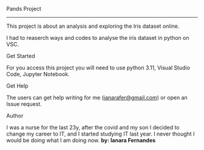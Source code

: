 Pands Project
***

This project is about an analysis and exploring the Iris dataset online.  

I had to reaserch ways and codes to analyse the iris dataset in python on VSC.


Get Started 

For you access this project you will need to use python 3.11, Visual Studio Code, Jupyter Notebook. 

  

Get Help 

The users can get help writing for me (ianarafer@gmail.com) or open an Issue request.  

  

Author 

I was a nurse for the last 23y, after the covid and my son I decided to change my career to IT, and I started studying IT last year. I never thought I would be doing what I am doing now.
**by: Ianara Fernandes**